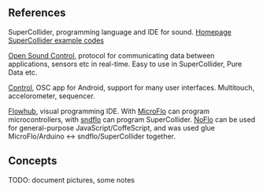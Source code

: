 
References
-----------

SuperCollider, programming language and IDE for sound.
[Homepage](http://supercollider.github.io/)
[SuperCollider example codes](http://sccode.org)

[Open Sound Control](http://en.wikipedia.org/wiki/Open_Sound_Control),
protocol for communicating data between applications, sensors etc in real-time.
Easy to use in SuperCollider, Pure Data etc.

[Control](http://charlie-roberts.com/Control/), OSC app for Android,
support for many user interfaces. Multitouch, accelorometer, sequencer.

[Flowhub](http://flowhub.io), visual programming IDE. With
[MicroFlo](http://microflo) can program microcontrollers,
with [sndflo](http://github.com/jonnor/sndflo) can program SuperCollider.
[NoFlo](http://noflojs.org) can be used for general-purpose JavaScript/CoffeScript,
and was used glue MicroFlo/Arduino <-> sndflo/SuperCollider together.

Concepts
---------
TODO: document pictures, some notes
